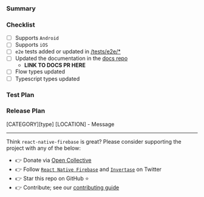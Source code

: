 <!-- Thanks for submitting a pull request! Please provide enough information so that others can review your pull request properly. -->
<!-- If this PR fixes an issue, type "Fixes #issueNumber" to automatically close the issue when the PR is merged. -->
<!-- Please esure you've also read the `/CONTRIBUTING.md` guide. -->

### Summary

<!-- Explain the **motivation** for making this change e.g. what existing problem does the pull request solve? -->

### Checklist

- [ ] Supports `Android`
- [ ] Supports `iOS`
- [ ] `e2e` tests added or updated in [/tests/e2e/\*](/tests/e2e)
- [ ] Updated the documentation in the [docs repo](https://github.com/invertase/react-native-firebase-docs)
  - **LINK TO DOCS PR HERE**
- [ ] Flow types updated
- [ ] Typescript types updated

### Test Plan

<!-- Demonstrate the code is solid. -->
<!-- Example: The exact testing commands you ran and their final output (e.g. screenshot of test summary). -->
<!-- Example: Screenshots / videos if the pull request changes UI related code such as Notifications or Admob -->

### Release Plan

<!-- Help reviewers and the release process by writing your own release notes. See below for examples. -->

[CATEGORY][type] [LOCATION] - Message

<!--
  **INTERNAL tagged notes will not be included in the next version's release notes.**

    CATEGORY
  [----------]      TYPE
  [ TYPES    ] [-------------]       LOCATION
  [ JS       ] [ BREAKING    ] [------------------]
  [ GENERAL  ] [ BUGFIX      ] [ {FirebaseModule} ]
  [ INTERNAL ] [ ENHANCEMENT ] [ {Filename}       ]
  [ IOS      ] [ FEATURE     ] [ {Directory}      ]   |-----------|
  [ ANDROID  ] [ MINOR       ] [ {Framework}      ] - | {Message} |
  [----------] [-------------] [------------------]   |-----------|

 EXAMPLES:

 [IOS] [ANDROID] [BREAKING] [AUTHENTICATION] - Change a thing that breaks other things
 [ANDROID] [BUGFIX] [FIRESTORE] - Did a thing to fix a thing with a Firestore thing
 [JS] [BREAKING] - Remove a deprecated thing
 [TYPES] [ENHANCEMENT] [NOTIFICATIONS] - Update flow types for a thing in notifications
 [JS] [ENHANCEMENT] - Expose export of a internal thing utility for public usage
 [INTERNAL] [FEATURE] [./utils] - Added an internal util to make doing a thing easier
-->

---

Think `react-native-firebase` is great? Please consider supporting the project with any of the below:

- 👉 Donate via [Open Collective](https://opencollective.com/react-native-firebase/donate)
- 👉 Follow [`React Native Firebase`](https://twitter.com/rnfirebase) and [`Invertase`](https://twitter.com/invertaseio) on Twitter
- 👉 Star this repo on GitHub ⭐️
- 👉 Contribute; see our [contributing guide](/CONTRIBUTING.md)
